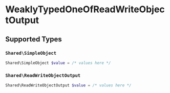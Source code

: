 # WeaklyTypedOneOfReadWriteObjectOutput


## Supported Types

### `Shared\SimpleObject`

```php
Shared\SimpleObject $value = /* values here */
```

### `Shared\ReadWriteObjectOutput`

```php
Shared\ReadWriteObjectOutput $value = /* values here */
```

